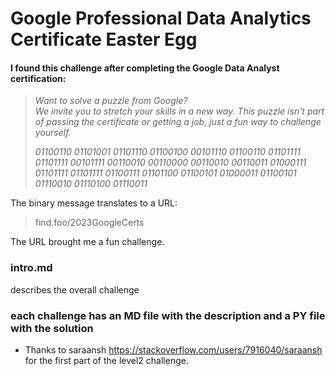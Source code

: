 # Google Professional Data Analytics Certificate Easter Egg
#### I found this challenge after completing the Google Data Analyst certification:

>_Want to solve a puzzle from Google?_  
_We invite you to stretch your skills in a new way. This puzzle isn't part of passing the certificate or getting a job, 
just a fun way to challenge yourself._  
> 
>_01100110 01101001 01101110 01100100 00101110 01100110 01101111 01101111 00101111 00110010 00110000 00110010 00110011 01000111 01101111 01101111 01100111 01101100 01100101 01000011 01100101 01110010 01110100 01110011_

The binary message translates to a URL:  
>find.foo/2023GoogleCerts

The URL brought me a fun challenge.  
  
### intro.md  
describes the overall challenge  
  
### each challenge has an MD file with the description and a PY file with the solution
  
* Thanks to saraansh https://stackoverflow.com/users/7916040/saraansh for the first part of the level2 challenge.